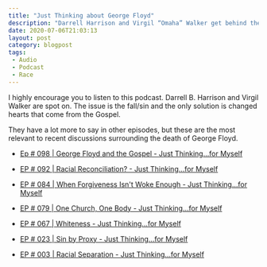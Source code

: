```yaml
---
title: "Just Thinking about George Floyd"
description: "Darrell Harrison and Virgil “Omaha” Walker get behind their respective microphones for a no-holds-barred, completely impromptu, unscheduled, and unscripted (no notes) discussion about how believers in Christ should respond to events surrounding the death of Mr. George Floyd at the hands of police officers in Minnesota. Buckle up."
date: 2020-07-06T21:03:13
layout: post
category: blogpost
tags:
 - Audio
 - Podcast
 - Race
---
```


I highly encourage you to listen to this podcast. Darrell B. Harrison and Virgil Walker are spot on. The issue is the fall/sin and the only solution is changed hearts that come from the Gospel.

They have a lot more to say in other episodes, but these are the most relevant to recent discussions surrounding the death of George Floyd. 

- [Ep # 098 | George Floyd and the Gospel - Just Thinking…for Myself](https://justthinking.me/ep-098-george-floyd-and-the-gospel/)

- [EP # 092 | Racial Reconciliation? - Just Thinking…for Myself](https://justthinking.me/ep-092-racial-reconciliation/)

- [EP # 084 | When Forgiveness Isn't Woke Enough - Just Thinking…for Myself](https://justthinking.me/ep-084-when-forgiveness-isnt-woke-enough/)

- [EP # 079 | One Church, One Body - Just Thinking…for Myself](https://justthinking.me/ep-079-one-church-one-body/)

- [EP # 067 | Whiteness - Just Thinking…for Myself](https://justthinking.me/ep-067-whiteness/)

- [EP # 023 | Sin by Proxy - Just Thinking…for Myself](https://justthinking.me/ep-023-sin-by-proxy/)

- [EP # 003 | Racial Separation - Just Thinking…for Myself](https://justthinking.me/ep-003-racial-separation/)